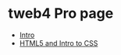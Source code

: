 # tweb4 Pro page 

<ul>
<li><a href="intro_to_html/index.html" target="_blank">Intro</a></li>
<li><a href="html5_intro_to_css/index.html" target="_blank">HTML5 and Intro to CSS</a></li>